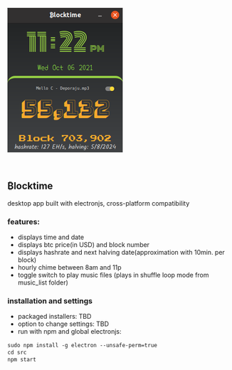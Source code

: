![app screenshot](screenshot.png)


<br>

## ₿locktime

desktop app built with electronjs, cross-platform compatibility

### features:
* displays time and date
* displays btc price(in USD) and block number
* displays hashrate and next halving date(approximation with 10min. per block)
* hourly chime between 8am and 11p
* toggle switch to play music files (plays in shuffle loop mode from music_list folder)


### installation and settings
* packaged installers: TBD
* option to change settings: TBD
* run with npm and global electronjs:
```
sudo npm install -g electron --unsafe-perm=true
cd src
npm start
```